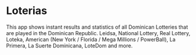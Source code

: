 # Loterias

This app shows instant results and statistics of all Dominican Lotteries that are played in the Dominican Republic.
Leidsa, National Lottery, Real Lottery, Loteka, American (New York / Florida / Mega Millions / PowerBall), La Primera, La Suerte Dominicana, LoteDom and more.
